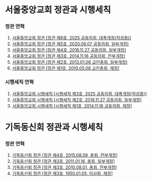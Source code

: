 # 서울중앙교회 정관과 시행세칙

### 정관 연혁

1. [서울중앙교회 정관 [정관 제6호, 2025 공동의회, 대폭개정(작성중)]](./서울중앙교회/2025/서울중앙교회%20정관-2025.md)
2. [서울중앙교회 정관 [정관 제5호, 2020.06.07 공동의회, 일부개정]](./서울중앙교회/2020/서울중앙교회%20정관-2020.06.07.md)
3. [서울중앙교회 정관 [정관 제4호, 2016.11.27 공동의회, 일부개정]](./서울중앙교회/2016/서울중앙교회%20정관-2016.11.27.md)
4. [서울중앙교회 정관 [정관 제3호, 2014.11.16 공동의회, 전부개정]](./서울중앙교회/2014/서울중앙교회%20정관-2014.11.16.md)
5. [서울중앙교회 정관 [정관 제2호, 2013.01.06 교인총회, 일부개정]](./서울중앙교회/2013/서울중앙교회%20정관-2013.01.06.md)
6. [서울중앙교회 정관 [정관 제1호, 2010.05.08 교인총회, 제정]](./서울중앙교회/2010/서울중앙교회%20정관-2010.05.08.md)

### 시행세칙 연혁

1. [서울중앙교회 시행세칙 [시행세칙 제3호, 2025 공동의회, 대폭개정(작성중)]](./서울중앙교회/2025/서울중앙교회%20시행세칙-2025.md)
2. [서울중앙교회 시행세칙 [시행세칙 제2호, 2016.11.27 공동의회, 일부개정]](./서울중앙교회/2016/서울중앙교회%20시행세칙-2016.11.27.md)
3. [서울중앙교회 시행세칙 [시행세칙 제1호, 2014.11.16 공동의회, 제정]](./서울중앙교회/2014/서울중앙교회%20시행세칙-2014.11.16.md)

# 기독동신회 정관과 시행세칙

### 정관 연혁

1. [기독동신회 정관 [정관 제4호, 2015.08.09, 총회, 전부개정]](./기독동신회/2015/기독동신회%20정관-2015.08.09.md)
2. [기독동신회 정관 [정관 제3호, 2011.01.16, 총회, 일부개정]](./기독동신회/2011/기독동신회%20정관-2011.01.16.md)
3. [기독동신회 정관 [정관 제3호, 2010.08.01, 총회, 전부개정]](./기독동신회/2010/기독동신회%20정관-2010.08.01.md)
4. [기독동신회 정관 [정관 제3호, 1950.01.05, 이사회, 제정]](./기독동신회/1950/기독동신회%20정관-1950.01.05.md)
   